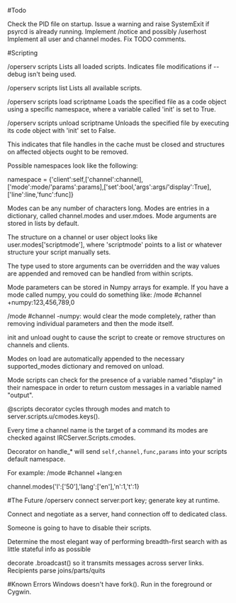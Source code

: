 #Todo

Check the PID file on startup. Issue a warning and raise SystemExit if psyrcd is already running.
Implement /notice and possibly /userhost
Implement all user and channel modes.
Fix TODO comments.

#Scripting

/operserv scripts                      Lists all loaded scripts. Indicates file modifications if --debug isn't being used.

/operserv scripts list                 Lists all available scripts.

/operserv scripts load scriptname      Loads the specified file as a code object using a specific namespace, where a variable called 'init' is set to True.

/operserv scripts unload scriptname    Unloads the specified file by executing its code object with 'init' set to False.

This indicates that file handles in the cache must be closed and structures on affected objects ought to be removed.

Possible namespaces look like the following:

namespace = {'client':self,['channel':channel],['mode':mode/'params':params],['set':bool,'args':args/'display':True],['line':line,'func':func]}

Modes can be any number of characters long. Modes are entries in a dictionary, called channel.modes and user.mdoes. Mode arguments are stored in lists by default.

The structure on a channel or user object looks like user.modes['scriptmode'], where 'scriptmode' points to a list or whatever structure your script manually sets.

The type used to store arguments can be overridden and the way values are appended and removed can be handled from within scripts.

Mode parameters can be stored in Numpy arrays for example. If you have a mode called numpy, you could do something like: /mode #channel +numpy:123,456,789,0

/mode #channel -numpy: would clear the mode completely, rather than removing individual parameters and then the mode itself.

init and unload ought to cause the script to create or remove structures on channels and clients.

Modes on load are automatically appended to the necessary supported_modes dictionary and removed on unload.

Mode scripts can check for the presence of a variable named "display" in their namespace in order to return custom messages in a variable named "output".

@scripts decorator cycles through modes and match to server.scripts.u/cmodes.keys().

Every time a channel name is the target of a command its modes are checked against IRCServer.Scripts.cmodes.

Decorator on handle_* will send `self,channel,func,params` into your scripts default namespace.

For example: /mode #channel +lang:en

channel.modes{'l':['50'],'lang':['en'],'n':1,'t':1}

#The Future
/operserv connect server:port key; generate key at runtime.

Connect and negotiate as a server, hand connection off to dedicated class.

Someone is going to have to disable their scripts.

Determine the most elegant way of performing breadth-first search with as little stateful info as possible

decorate .broadcast() so it transmits messages across server links. Recipients parse joins/parts/quits

#Known Errors
Windows doesn't have fork(). Run in the foreground or Cygwin.


